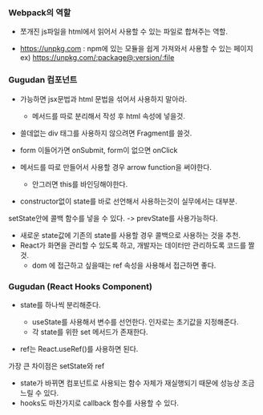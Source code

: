 ### Webpack의 역할

- 쪼개진 js파일을 html에서 읽어서 사용할 수 있는 파일로 합쳐주는 역할.

- https://unpkg.com : npm에 있는 모듈을 쉽게 가져와서 사용할 수 있는 페이지
  ex) https://unpkg.com/:package@:version/:file

### Gugudan 컴포넌트

- 가능하면 jsx문법과 html 문법을 섞어서 사용하지 말아라.

  - 메서드를 따로 분리해서 작성 후 html 속성에 넣을것.

- 쓸데없는 div 태그를 사용하지 않으려면 Fragment를 쓸것.
- form 이들어가면 onSubmit, form이 없으면 onClick
- 메서드를 따로 만들어서 사용할 경우 arrow function을 써야한다.
  - 안그러면 this를 바인딩해야한다.
- constructor없이 state를 바로 선언해서 사용하는것이 실무에서는 대부분.

setState안에 콜백 함수를 넣을 수 있다. -> prevState를 사용가능하다.

- 새로운 state값에 기존의 state를 사용할 경우 콜백으로 사용하는 것을 추천.
- React가 화면을 관리할 수 있도록 하고, 개발자는 데이터만 관리하도록 코드를 짤것.
  - dom 에 접근하고 싶을때는 ref 속성을 사용해서 접근하면 좋다.

### Gugudan (React Hooks Component)

- state를 하나씩 분리해준다.

  - useState를 사용해서 변수를 선언한다. 인자로는 초기값을 지정해준다.
  - 각 state를 위한 set 메서드가 존재한다.

- ref는 React.useRef()를 사용하면 된다.

가장 큰 차이점은 setState와 ref

- state가 바뀌면 컴포넌트로 사용되는 함수 자체가 재실행되기 때문에 성능상 조금 느릴 수 있다.
- hooks도 마찬가지로 callback 함수를 사용할 수 있다.
